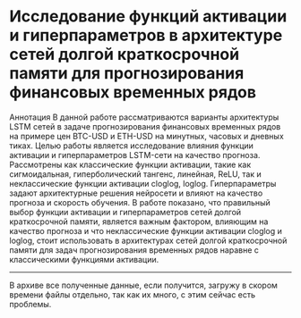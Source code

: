 # Исследование функций активации и гиперпараметров в архитектуре сетей долгой краткосрочной памяти для прогнозирования финансовых временных рядов

Аннотация В данной работе рассматриваются варианты архитектуры LSTM сетей в задаче прогнозирования финансовых временных рядов на примере цен BTC-USD и ETH-USD на минутных, часовых и дневных тиках. Целью работы является исследование влияния функции активации и гиперпараметров LSTM-сети на качество прогноза. Рассмотрены как классические функции активации, такие как сигмоидальная, гиперболический тангенс, линейная, ReLU, так и неклассические функции активации cloglog, loglog. Гиперпараметры задают архитектурные решения нейросети и влияют на качество прогноза и скорость обучения. 
	В работе показано, что правильный выбор функции активации и гиперпараметров сетей долгой краткосрочной памяти, является важным фактором, влияющим на качество прогноза и что неклассические функции активации cloglog и loglog, стоит использовать в архитектурах сетей долгой краткосрочной памяти для задач прогнозирования временных рядов наравне с классическими функциями активации.

------
В архиве все полученные данные, если получится, загружу в скором времени файлы отдельно, так как их много, с этим сейчас есть проблемы.

